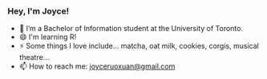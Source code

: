 ### Hey, I'm Joyce! 

- 🌱 I’m a Bachelor of Information student at the University of Toronto. 
- 😄 I'm learning R! 
- ⚡ Some things I love include... matcha, oat milk, cookies, corgis, musical theatre... 
- 📫 How to reach me: joyceruoxuan@gmail.com

